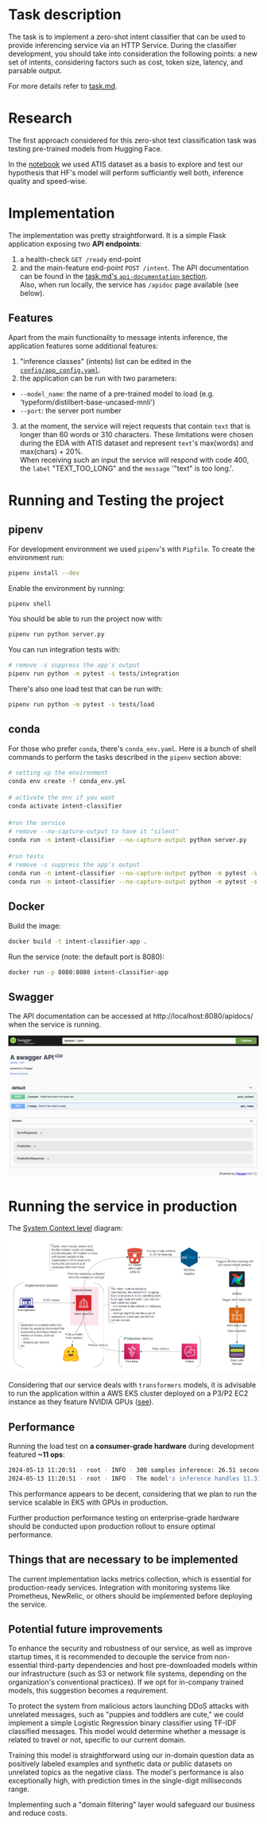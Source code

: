 # Task description
The task is to implement a zero-shot intent classifier that can be used to provide inferencing service via an HTTP Service. During the classifier development, you should take into consideration the following points: a new set of intents, considering factors such as cost, token size, latency, and parsable output.

For more details refer to [task.md](docs/task.md).

# Research
The first approach considered for this zero-shot text classification task was testing pre-trained models from Hugging Face.

In the [notebook](notebooks/intent_zero_shot.ipynb) we used ATIS dataset as a basis to explore and test our hypothesis that HF's model will perform sufficiantly well both, inference quality and speed-wise.

# Implementation
The implementation was pretty straightforward. It is a simple Flask application exposing two **API endpoints**:
 1. a health-check `GET /ready` end-point
 2. and the main-feature end-point `POST /intent`.
The API documentation can be found in the [task.md's `api-documentation` section](docs/task.md#api-documentation).
<br>Also, when run locally, the service has `/apidoc` page available (see below).

## Features
Apart from the main functionality to message intents inference, the application features some additional features:<br>
 1. "inference classes" (intents) list can be edited in the [`config/app_config.yaml`](config/app_config.yaml).
 2. the application can be run with two parameters:
  * `--model_name`: the name of a pre-trained model to load (e.g. 'typeform/distilbert-base-uncased-mnli')
  * `--port`: the server port number
 3. at the moment, the service will reject requests that contain `text` that is longer than 60 words or 310 characters. These limitations were chosen during the EDA with ATIS dataset and represent `text`'s max(words) and max(chars) + 20%.<br>
 When receiving such an input the service will respond with code 400, the `label` "TEXT_TOO_LONG" and the `message` '"text" is too long.'.

# Running and Testing the project
## pipenv
For development environment we used `pipenv`'s with `Pipfile`. To create the environment run:
```sh
pipenv install --dev
```
Enable the environment by running:
```sh
pipenv shell
```
You should be able to run the project now with:
```sh
pipenv run python server.py
```
You can run integration tests with:
```sh
# remove -s suppress the app's output
pipenv run python -m pytest -s tests/integration
```
There's also one load test that can be run with:
```sh
pipenv run python -m pytest -s tests/load
```
## conda
For those who prefer `conda`, there's `conda_env.yaml`. Here is a bunch of shell commands to perform the tasks described in the `pipenv` section above:
```sh
# setting up the environment
conda env create -f conda_env.yml

# activate the env if you want
conda activate intent-classifier

#run the service
# remove --no-capture-output to have it "silent"
conda run -n intent-classifier --no-capture-output python server.py

#run tests
# remove -s suppress the app's output
conda run -n intent-classifier --no-capture-output python -m pytest -s tests/integration
conda run -n intent-classifier --no-capture-output python -m pytest -s tests/load
```

## Docker
Build the image:
```sh
docker build -t intent-classifier-app .
```
Run the service (note: the default port is 8080):
```sh
docker run -p 8080:8080 intent-classifier-app
```

## Swagger
The API documentation can be accessed at http://localhost:8080/apidocs/ when the service is running.

![apidoc](docs/apidoc.png)

# Running the service in production

The [System Context level](https://c4model.com/#SystemContextDiagram) diagram:

![The intent-classifier service system context](docs/intent-classifier-service-architecture.png)

Considering that our service deals with `transformers` models, it is advisable to run the application within a AWS EKS cluster deployed on a P3/P2 EC2 instance as they feature NVIDIA GPUs ([see](https://aws.amazon.com/blogs/compute/running-gpu-accelerated-kubernetes-workloads-on-p3-and-p2-ec2-instances-with-amazon-eks/)).

## Performance

Running the load test on **a consumer-grade hardware** during development featured **~11 ops**:
```sh
2024-05-13 11:20:51 - root - INFO - 300 samples inference: 26.51 seconds
2024-05-13 11:20:51 - root - INFO - The model's inference handles 11.317701609943745 ops.
```
This performance appears to be decent, considering that we plan to run the service scalable in EKS with GPUs in production.

Further production performance testing on enterprise-grade hardware should be conducted upon production rollout to ensure optimal performance.

## Things that are necessary to be implemented

The current implementation lacks metrics collection, which is essential for production-ready services. Integration with monitoring systems like Prometheus, NewRelic, or others should be implemented before deploying the service.

## Potential future improvements

To enhance the security and robustness of our service, as well as improve startup times, it is recommended to decouple the service from non-essential third-party dependencies and host pre-downloaded models within our infrastructure (such as S3 or network file systems, depending on the organization's conventional practices). If we opt for in-company trained models, this suggestion becomes a requirement.

To protect the system from malicious actors launching DDoS attacks with unrelated messages, such as "puppies and toddlers are cute," we could implement a simple Logistic Regression binary classifier using TF-IDF classified messages. This model would determine whether a message is related to travel or not, specific to our current domain.

Training this model is straightforward using our in-domain question data as positively labeled examples and synthetic data or public datasets on unrelated topics as the negative class. The model's performance is also exceptionally high, with prediction times in the single-digit milliseconds range.

Implementing such a "domain filtering" layer would safeguard our business and reduce costs.

